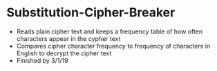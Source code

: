 # Substitution-Cipher-Breaker

- Reads plain cipher text and keeps a frequency table of how often characters appear in the cypher text
- Compares cipher character frequency to frequency of characters in English to decrypt the cipher text
- Finished by 3/1/19
